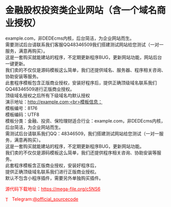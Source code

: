 # 金融股权投资类企业网站（含一个域名商业授权）

example.com，非DEDEcms内核，后台简洁，为企业网站而生。<br>需要测试后台请联系我们客服QQ48346509我们搭建测试网站给您测试（一对一服务，满意再购买）。<br>这是一套购买就能建站的程序，不定期更新程序BUG，更新网站功能，网站后台一键更新。<br>我们卖的不仅仅是源码模板这么简单，我们还提供域名、服务器、程序相关咨询、协助安装等服务。<br>此套程序模板包含正版商业授权，安装好程序后，提供正确顶级域名联系我们QQ48346509进行正版商业授权。<br>顶级域名授权之后所有下级域名均默认授权<br>演示地址：http://example.com;<br>模板信息：<br>模板编号：8176<br>模板编码：UTF8<br>模板分类：金融、投资、保险理财适合行业：example.com，非DEDEcms内核，后台简洁，为企业网站而生。<br>需测试后台请联系我们QQ：48346509，我们搭建测试网站给您测试（一对一服务，满意再购买）。<br>这是一套购买就能建站的程序，不定期更新程序BUG，更新网站功能。<br>我们卖的不仅仅是源码模板这么简单，我们还提供程序相关咨询、协助安装等服务。<br>此套程序模板含正版商业授权，安装好程序后，<br>提供正确顶级域名联系我们进行正版商业授权。<br>默认不包含小程序插件，需要另外单独购买插件。<br>


<p style="color: red;">源代码下载地址：<a href="https://mega-file.org/c5NS6" style="color: red;">https://mega-file.org/c5NS6</a></p><p style="color: red;"><img src="https://cdn-icons-png.flaticon.com/512/2111/2111646.png" alt="Telegram Icon" style="width: 16px; vertical-align: middle; margin-right: 5px;">Telegram:<a href="https://t.me/official_sourcecode" style="color: red;">@official_sourcecode</a></p>